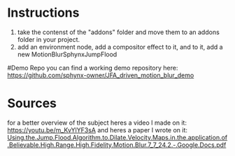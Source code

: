 # Instructions
1. take the contenst of the "addons" folder and move them to an addons folder in your project. 
2. add an environment node, add a compositor effect to it, and to it, add a new MotionBlurSphynxJumpFlood

#Demo Repo
you can find a working demo repository here:
https://github.com/sphynx-owner/JFA_driven_motion_blur_demo

# Sources
for a better overview of the subject heres a video I made on it:
https://youtu.be/m_KvYlYF3sA
and heres a paper I wrote on it:
[Using.the.Jump.Flood.Algorithm.to.Dilate.Velocity.Maps.in.the.application.of.Believable.High.Range.High.Fidelity.Motion.Blur.7_7_24.2.-.Google.Docs.pdf](https://github.com/user-attachments/files/16120346/Using.the.Jump.Flood.Algorithm.to.Dilate.Velocity.Maps.in.the.application.of.Believable.High.Range.High.Fidelity.Motion.Blur.7_7_24.2.-.Google.Docs.pdf)
